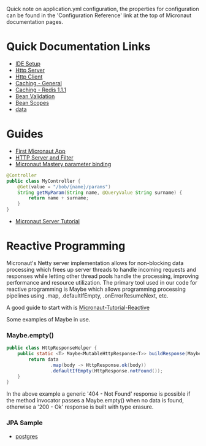 Quick note on application.yml configuration, the properties for configuration can be found in the 'Configuration Reference' link at the top of Micronaut documentation pages.

# Quick Documentation Links
- [IDE Setup](https://docs.micronaut.io/1.2.7/guide/index.html#ideSetup)
- [Http Server](https://docs.micronaut.io/1.2.7/guide/index.html#httpServer)
- [Http Client](https://docs.micronaut.io/1.2.7/guide/index.html#clientAnnotation)
- [Caching - General](https://docs.micronaut.io/1.2.7/guide/index.html#caching)
- [Caching - Redis 1.1.1](https://micronaut-projects.github.io/micronaut-redis/snapshot/guide/#cache)
- [Bean Validation](https://docs.micronaut.io/1.2.7/guide/index.html#beanValidation)
- [Bean Scopes](https://docs.micronaut.io/1.2.7/guide/index.html#scopes)
- [data](https://mflash.dev/blog/2020/04/05/querying-postgres-with-spring-data-and-micronaut-data/)

# Guides
- [First Micronaut App](https://guides.micronaut.io/1.x/micronaut-guides/creating-your-first-micronaut-app/guide/)
- [HTTP Server and Filter](https://guides.micronaut.io/1.x/micronaut-guides/micronaut-http-client/guide)
- [Micronaut Mastery parameter binding](https://dzone.com/articles/micronaut-mastery-binding-request-parameters-to-po)
```java
@Controller
public class MyController {
    @Get(value = "/bob/{name}/params")
    String getMyParam(String name, @QueryValue String surname) {
        return name + surname;
    }
}
```
- [Micronaut Server Tutorial](https://piotrminkowski.com/2019/04/23/micronaut-tutorial-server-application/)

# Reactive Programming
Micronaut's Netty server implementation allows for non-blocking data processing which frees up server threads to handle incoming requests and responses while letting other thread pools handle the processing, improving performance and resource utilization. The primary tool used in our code for reactive programming is Maybe which allows programming processing pipelines using .map, .defaultIfEmpty, .onErrorResumeNext, etc.

A good guide to start with is [Micronaut-Tutorial-Reactive](https://piotrminkowski.com/2019/11/12/micronaut-tutorial-reactive/)

Some examples of Maybe in use.

### Maybe.empty()
```java
public class HttpResponseHelper {
    public static <T> Maybe<MutableHttpResponse<T>> buildResponse(Maybe<T> data) {
        return data
                .map(body -> HttpResponse.ok(body))
                .defaultIfEmpty(HttpResponse.notFound());
    }
}
```
In the above example a generic '404 - Not Found' response is possible if the method invocator passes a Maybe.empty() when no data is found, otherwise a '200 - Ok' response is built with type erasure.

### JPA Sample
- [postgres](https://github.com/rmondejar/micronaut-postgres-example)
